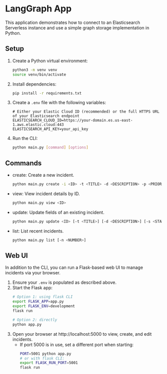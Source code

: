 # LangGraph App

This application demonstrates how to connect to an Elasticsearch Serverless instance and use a simple graph storage implementation in Python.

## Setup
1. Create a Python virtual environment:
   ```bash
   python3 -m venv venv
   source venv/bin/activate
   ```
2. Install dependencies:
   ```bash
   pip install -r requirements.txt
   ```
3. Create a `.env` file with the following variables:
   ```env
   # Either your Elastic Cloud ID (recommended) or the full HTTPS URL of your Elasticsearch endpoint
   ELASTICSEARCH_CLOUD_ID=https://your-domain.es.us-east-1.aws.elastic.cloud:443
   ELASTICSEARCH_API_KEY=your_api_key
   ```
4. Run the CLI:
   ```bash
   python main.py [command] [options]
   ```

## Commands

- create: Create a new incident.
  ```bash
  python main.py create -i <ID> -t <TITLE> -d <DESCRIPTION> -p <PRIORITY> [-a <ASSIGNED_TO>]
  ```
- view: View incident details by ID.
  ```bash
  python main.py view <ID>
  ```
- update: Update fields of an existing incident.
  ```bash
  python main.py update <ID> [-t <TITLE>] [-d <DESCRIPTION>] [-s <STATUS>] [-p <PRIORITY>] [-a <ASSIGNED_TO>]
  ```
- list: List recent incidents.
  ```bash
  python main.py list [-n <NUMBER>]
  ```
  
## Web UI

In addition to the CLI, you can run a Flask-based web UI to manage incidents via your browser.

1. Ensure your `.env` is populated as described above.
2. Start the Flask app:
   ```bash
   # Option 1: using flask CLI
   export FLASK_APP=app.py
   export FLASK_ENV=development
   flask run

   # Option 2: directly
   python app.py
   ```
3. Open your browser at http://localhost:5000 to view, create, and edit incidents.
   - If port 5000 is in use, set a different port when starting:
     ```bash
     PORT=5001 python app.py
     # or with flask CLI:
     export FLASK_RUN_PORT=5001
     flask run
     ```
